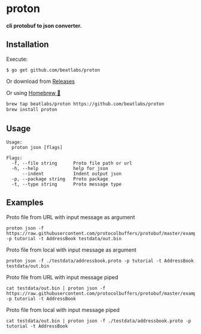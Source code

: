 # proton

#### cli protobuf to json converter.

## Installation

Execute:

```bash
$ go get github.com/beatlabs/proton
```
Or download from [Releases](https://github.com/beatlabs/proton/releases)

Or using [Homebrew 🍺](https://brew.sh)

```bash
brew tap beatlabs/proton https://github.com/beatlabs/proton
brew install proton
```

## Usage

```shell script
Usage:
  proton json [flags]

Flags:
  -f, --file string      Proto file path or url
  -h, --help             help for json
      --indent           Indent output json
  -p, --package string   Proto package
  -t, --type string      Proto message type

```

## Examples

Proto file from URL with input message as argument
```shell script
proton json -f https://raw.githubusercontent.com/protocolbuffers/protobuf/master/examples/addressbook.proto -p tutorial -t AddressBook testdata/out.bin
```

Proto file from local with input message as argument
```shell script
proton json -f ./testdata/addressbook.proto -p tutorial -t AddressBook testdata/out.bin
```

Proto file from URL with input message piped
```shell script
cat testdata/out.bin | proton json -f https://raw.githubusercontent.com/protocolbuffers/protobuf/master/examples/addressbook.proto -p tutorial -t AddressBook
```

Proto file from local with input message piped
```shell script
cat testdata/out.bin | proton json -f ./testdata/addressbook.proto -p tutorial -t AddressBook
```


